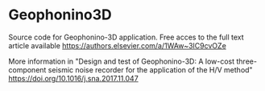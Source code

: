 # Geophonino3D
Source code for Geophonino-3D application. Free acces to the full text article available https://authors.elsevier.com/a/1WAw~3IC9cvOZe

More information in "Design and test of Geophonino-3D: A low-cost three-component seismic noise recorder for the application of the H/V method" https://doi.org/10.1016/j.sna.2017.11.047
